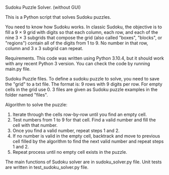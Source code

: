 Sudoku Puzzle Solver.
(without GUI)

This is a Python script that solves Sudoku puzzles. 

You need to know how Sudoku works.
In classic Sudoku, the objective is to fill a 9 × 9 grid with digits so that each column, each row, and each of the nine 3 × 3 subgrids that compose the grid (also called "boxes", "blocks", or "regions") contain all of the digits from 1 to 9. No number in that row, column and 3 x 3 subgrid can repeat.

Requirements.
This code was written using Python 3.10.4, but it should work with any recent Python 3 version.
You can check the code by running main.py file.

Sudoku Puzzle files.
To define a sudoku puzzle to solve, you need to save the "grid" to a txt file. The format is: 9 rows with 9 digits per row. For empty cells in the grid use 0.
3 files are given as Sudoku puzzle examples in the folder named "files".

Algorithm to solve the puzzle:
1. Iterate through the cells row-by-row until you find an empty cell.
2. Test numbers from 1 to 9 for that cell. Find a valid number and fill the cell with that number.
3. Once you find a valid number, repeat steps 1 and 2.
4. If no number is valid in the empty cell, backtrack and move to previous cell filled by the algorithm to find the next valid number and repeat steps 1 and 2.
5. Repeat process until no empty cell exists in the puzzle.

The main functions of Sudoku solver are in sudoku_solver.py file.
Unit tests are written in test_sudoku_solver.py file.
